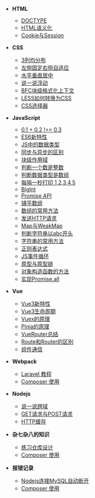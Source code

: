 - **HTML**
  - [DOCTYPE](/Html/DOCTYPE.md)
  - [HTML语义化](/Html/HTML语义化.md) 
  - [Cookie与Session](/Html/Cookie与Session.md)

- **CSS**
  - [3列均分布](/Css/如何实现3列均分布.md)
  - [左侧固定右侧自适应](/Css/如何实现左侧固定，右侧自适应.md)
  - [水平垂直居中](/Css/如何实现水平垂直居中.md)
  - [说一说浮动](/Css/说一说浮动.md)
  - [BFC块级格式化上下文](/Css/BFC块级格式化上下文.md)
  - [LESS如何转换为CSS](/Css/LESS如何转换为CSS.md)
  - [CSS选择器](/Css/CSS选择器.md)

- **JavaScript**
  - [0.1 + 0.2 !== 0.3](/JavaScript/0.1%20+%200.2%20%20!==%200.3%20.md)
  - [ES6新特性](/JavaScript/ES6新特性.md)
  - [JS中的数据类型](/JavaScript/JS中的数据类型.md)
  - [同步与异步的区别](/JavaScript/同步与异步的区别.md)
  - [块级作用域](/JavaScript/块级作用域.md)
  - [判断一个数是整数](/JavaScript/如何判断一个数是整数.md)
  - [判断数据类型是数组](/JavaScript/如何判断数据类型是数组.md)
  - [每隔一秒打印 1,2,3,4,5](/JavaScript/每隔一秒打印%201,2,3,4,5.md)
  - [BigInt](/JavaScript/说一说BigInt.md)
  - [Promise API](/JavaScript/说一说Promise.md)
  - [铺平数组](/JavaScript/如何铺平数组.md)
  - [数组的常用方法](/JavaScript/数组的常用方法总结.md)
  - [发送HTTP请求](/JavaScript/发送HTTP请求.md)
  - [Map与WeakMap](/JavaScript/Map与WeakMap.md)
  - [判断字符串以abc开头](/JavaScript/如何判断字符串以abc开头.md)
  - [字符串的常用方法](/JavaScript/字符串的常用方法总结.md)
  - [正则表达式](/JavaScript/正则表达式.md)
  - [JS事件循环](/JavaScript/JS事件循环.md)
  - [原型与原型链](/JavaScript/原型与原型链.md)
  - [对象构造函数的方法](/JavaScript/对象构造函数的方法.md)
  - [实现Promise.all](/JavaScript/实现Promise.all.md)

- **Vue**
  - [Vue3新特性](/Vue/Vue3新特性.md)
  - [Vue3生命周期](/Vue/Vue3生命周期.md)
  - [Vuex的原理](/Vue/Vuex的原理.md)
  - [Pinia的原理](/Vue/Pinia的原理.md)
  - [VueRouter总结](/Vue/VueRouter总结.md)
  - [Route和Router的区别](/Vue/Route和Router的区别.md)
  - [组件通信](/Vue/组件通信.md)

- **Webpack**
  - [Laravel 教程]()
  - [Composer 使用]()

- **Nodejs**
  - [说一说跨域](/Nodejs/说一说跨域.md)
  - [GET请求与POST请求](/Nodejs/GET请求与POST请求.md)
  - [HTTP缓存](/Nodejs/HTTP缓存.md)

- **杂七杂八的知识**
  - [练习仓库设计](/杂七杂八的知识/练习仓库设计.md)
  - [Composer 使用]()

- **报错记录**
  - [Nodejs连接MySQL自动断开](/报错记录/Nodejs连接MySQL自动断开.md)
  - [Composer 使用]()